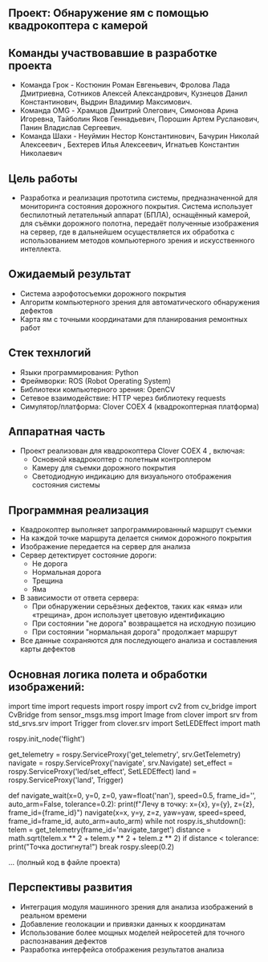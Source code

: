 ## Проект: Обнаружение ям с помощью квадрокоптера с камерой

## Команды участвовавшие в разработке проекта
- Команда Грок - Костюнин Роман Евгеньевич, Фролова Лада Дмитриевна, Сотников Алексей Александрович, Кузнецов Данил Константинович, Выдрин Владимир Максимович.
- Команда OMG - Храмцов Дмитрий Олегович, Симонова Арина Игоревна, Тайболин Яков Геннадьевич, Порошин Артем Русланович,  Панин Владислав Сергеевич.
- Команда Шахи - Неуймин Нестор Константинович,  Бачурин Николай Алексеевич , Бехтерев Илья Алексеевич, Игнатьев Константин Николаевич

## Цель работы  
- Разработка и реализация прототипа системы, предназначенной для мониторинга состояния дорожного покрытия. Система использует беспилотный летательный аппарат (БПЛА), оснащённый камерой, для съёмки дорожного полотна, передаёт полученные изображения на сервер, где в дальнейшем осуществляется их обработка с использованием методов компьютерного зрения и искусственного интеллекта.

## Ожидаемый результат  
- Система аэрофотосъемки дорожного покрытия
- Алгоритм компьютерного зрения для автоматического обнаружения дефектов
- Карта ям с точными координатами для планирования ремонтных работ

## Стек технлогий 
- Языки программирования: Python
- Фреймворки: ROS (Robot Operating System)
- Библиотеки компьютерного зрения: OpenCV 
- Сетевое взаимодействие: HTTP через библиотеку requests
- Симулятор/платформа: Clover COEX 4 (квадрокоптерная платформа)

## Аппаратная часть 
- Проект реализован для квадрокоптера Clover COEX 4 , включая:
  - Основной квадрокоптер с полетным контроллером
  - Камеру для съемки дорожного покрытия
  - Светодиодную индикацию для визуального отображения состояния системы

## Программная реализация   
- Квадрокоптер выполняет запрограммированный маршрут съемки 
- На каждой точке маршрута делается снимок дорожного покрытия
- Изображение передается на сервер для анализа
- Сервер детектирует состояние дороги:
  - Не дорога
  - Нормальная дорога
  - Трещина
  - Яма
- В зависимости от ответа сервера:
  - При обнаружении серьёзных дефектов, таких как «яма» или «трещина», дрон использует цветовую идентификацию
  - При состоянии "не дорога" возвращается на исходную позицию
  - При состоянии "нормальная дорога" продолжает маршрут
- Все данные сохраняются для последующего анализа и составления карты дефектов

## Основная логика полета и обработки изображений:

import time
import requests
import rospy
import cv2
from cv_bridge import CvBridge
from sensor_msgs.msg import Image
from clover import srv
from std_srvs.srv import Trigger
from clover.srv import SetLEDEffect
import math

rospy.init_node('flight')

get_telemetry = rospy.ServiceProxy('get_telemetry', srv.GetTelemetry)
navigate = rospy.ServiceProxy('navigate', srv.Navigate)
set_effect = rospy.ServiceProxy('led/set_effect', SetLEDEffect)
land = rospy.ServiceProxy('land', Trigger)

def navigate_wait(x=0, y=0, z=0, yaw=float('nan'), speed=0.5, frame_id='', auto_arm=False, tolerance=0.2):
    print(f"Лечу в точку: x={x}, y={y}, z={z}, frame_id={frame_id}")
    navigate(x=x, y=y, z=z, yaw=yaw, speed=speed, frame_id=frame_id, auto_arm=auto_arm)
    while not rospy.is_shutdown():
        telem = get_telemetry(frame_id='navigate_target')
        distance = math.sqrt(telem.x ** 2 + telem.y ** 2 + telem.z ** 2)
        if distance < tolerance:
            print("Точка достигнута!")
            break
        rospy.sleep(0.2)

 ... (полный код в файле проекта)

## Перспективы развития  
- Интеграция модуля машинного зрения для анализа изображений в реальном времени  
- Добавление геолокации и привязки данных к координатам  
- Использование более мощных моделей нейросетей для точного распознавания дефектов  
- Разработка интерфейса отображения результатов анализа
